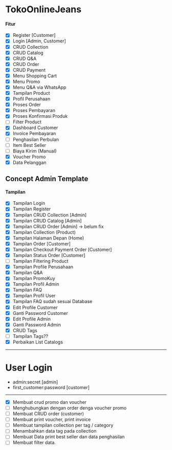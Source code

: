 # TokoOnlineJeans
#### Fitur
- [x] Register [Customer] 
- [x] Login [Admin, Customer]
- [x] CRUD Collection
- [x] CRUD Catalog 
- [x] CRUD Q&A
- [x] CRUD Order
- [x] CRUD Payment
- [x] Menu Shopping Cart
- [x] Menu Promo 
- [x] Menu Q&A via WhatsApp
- [x] Tampilan Product
- [x] Profil Perusahaan
- [x] Proses Order
- [x] Proses Pembayaran
- [x] Proses Konfirmasi Produk
- [ ] Filter Product
- [x] Dashboard Customer
- [x] Invoice Pembayaran
- [ ] Penghasilan Perbulan
- [ ] Item Best Seller
- [ ] Biaya Kirim (Manual)
- [x] Voucher Promo
- [x] Data Pelanggan

## Concept Admin Template
#### Tampilan
 - [x] Tampilan Login
 - [x] Tampilan Register 
 - [x] Tampilan CRUD Collection [Admin]
 - [x] Tampilan CRUD Catalog [Admin]
 - [x] Tampilan CRUD Order [Admin] -> belum fix
 - [x] Tampilan Collection (Product) 
 - [x] Tampilan Halaman Depan (Home)
 - [x] Tampilan Order [Customer]
 - [x] Tampilan Checkout Payment Order [Customer]
 - [X] Tampilan Status Order [Customer]
 - [ ] Tampilan Filtering Product
 - [X] Tampilan Profile Perusahaan 
 - [X] Tampilan Q&A
 - [X] Tampilan PromoKuy
 - [x] Tampilan Profil Admin
 - [x] Tampilan FAQ
 - [x] Tampilan Profil User
 - [x] Tampilan FAQ sudah sesuai Database
 - [x] Edit Profile Customer
 - [x] Ganti Password Customer
 - [x] Edit Profile Admin
 - [x] Ganti Password Admin
 - [x] CRUD Tags
 - [ ] Tampilan Tags??
 - [x] Perbaikan List Catalogs
-------------
# User Login
- admin:secret [admin]
- first_customer:password [customer]
------------------
- [x] Membuat crud promo dan voucher
- [ ] Menghubungkan dengan order denga voucher promo
- [ ] Membuat CRUD order (customer)
- [ ] Membuat print voucher, print invoice
- [ ] Membuat tampilan collection per tag / category
- [ ] Menambahkan data tag pada collection
- [ ] Membuat Data print best seller dan data penghasilan
- [ ] Membuat filter data.
